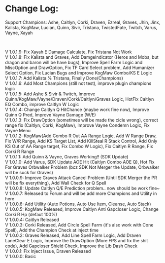 ﻿# Change Log:

Support Champions: Ashe, Caitlyn, Corki, Draven, Ezreal, Graves, Jhin, Jinx, Kalista, KogMaw, Lucian, Quinn, Sivir, Tristana, TwistedFate, Twitch, Varus, Vayne, Xayah <br>

<br>

V 1.0.1.9: Fix Xayah E Damage Calculate, Fix Tristana Not Work <br>
V 1.0.1.8: Fix Kalista and Graves, Add DamgeIndicator (Heros and Mobs, but dragon and baron will be have bugs), Improve Spell Farm Logic and MiscOption and DrawOption, Fix TF Card Select problem, Add Humanizer Select Option, Fix Lucian Bugs and Improve KogMaw Combo/KS E Logic <br>
V 1.0.1.7: Add Kalista % Tristana, Finally Done(Champions) <br>
V 1.0.1.6: Add Most Champions (still not test), improve plugin champions logic <br>
V 1.0.1.5: Add Ashe & Sivir & Twitch, Improve Quinn/KogMaw/Vayne/Draven/Corki/Caitlyn/Graves Logic, HotFix Caitlyn EQ Combo, improve Caitlyn W Logic <br>
V 1.0.1.4: Change Caitlyn Q HitChance (maybe work fine now), Improve Quinn Q Pred, Improve Vayne Damage (W/E) <br>
V 1.0.1.3: Fix DrawOption (sometimes will be made the cicle wrong), correct range fix (Caitlyn, Corki, KogMaw), Improve Vayne Condemn Logic, Fix Vayne Menu <br>
V 1.0.1.2: KogMaw(Add Combo R Out AA Range Logic, Add W Range Draw, Fix W/R Range, Add KS Target List, Add KillSteal R Stack Control, Add Only KS Out of AA Range target, Fix Combo W Logic), Fix Caitlyn R Range, Fix Corki R Range <br>
V 1.0.1.1: Add Quinn & Vayne, Graves Working!! (SDK Update) <br>
V 1.0.1.0: Add Varus, SDK Update AOE Hit (Caitlyn Combo AOE Q), Hot Fix For Graves Orbwalker Problem (bcz SDK Not Merger the Update, Orbwalker will be suck for Graves) <br>
V 1.0.0.9: Improve Graves Attack Cancel Problem (Until SDK Merger the PR will be fix everything), Add Wall Check for Q Spell <br>
V 1.0.0.8: Update Caitlyn Q/E Prediction problem.. now should be work fine~ <br>
V 1.0.0.7: Released to Forum and will be add more Champions and Utility in here <br>
V 1.0.0.6: Add Utility (Auto Potions, Auto Use Item, Cleanse, Auto Stack) <br>
V 1.0.0.5: KogMaw Released, Improve Caitlyn Anti Gapcloser Logic, Change Corki R Hp (defaut 100%) <br>
V 1.0.0.4: Caitlyn Released <br>
V 1.0.0.3: Corki Released, Add Circle Spell Farm (it's also work with Cone Spell), Add the Champion Check at inject time<br>
V 1.0.0.2: Graves Released, Add Line Spell Farm Logic, Add Draven LaneClear E Logic, Improve the DrawOption (More FPS and fix the shit code), Add Gapcloser Shield Check, Improve the Lib Dash Check<br>
V 1.0.0.1: Fix Inject Issue, Draven Released<br>
V 1.0.0.0: Basic<br>